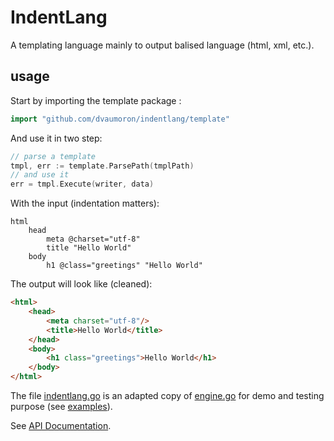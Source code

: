 # IndentLang

A templating language mainly to output balised language (html, xml, etc.).

## usage

Start by importing the template package :

```Go
import "github.com/dvaumoron/indentlang/template"
```

And use it in two step:

```Go
// parse a template
tmpl, err := template.ParsePath(tmplPath)
// and use it
err = tmpl.Execute(writer, data)
```

With the input (indentation matters):

```
html
    head
        meta @charset="utf-8"
        title "Hello World"
    body
        h1 @class="greetings" "Hello World"

```

The output will look like (cleaned):

```html
<html>
    <head>
        <meta charset="utf-8"/>
        <title>Hello World</title>
    </head>
    <body>
        <h1 class="greetings">Hello World</h1>
    </body>
</html>
```

The file [indentlang.go](indentlang.go) is an adapted copy of [engine.go](https://github.com/dvaumoron/ste/blob/master/engine.go) for demo and testing purpose (see [examples](examples)).

See [API Documentation](https://pkg.go.dev/github.com/dvaumoron/indentlang/template).
